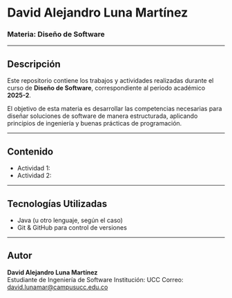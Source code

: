 # David Alejandro Luna Martínez

###  Materia: Diseño de Software

---

##  Descripción

Este repositorio contiene los trabajos y actividades realizadas durante el curso de **Diseño de Software**, correspondiente al periodo académico **2025-2**.

El objetivo de esta materia es desarrollar las competencias necesarias para diseñar soluciones de software de manera estructurada, aplicando principios de ingeniería y buenas prácticas de programación.

---

##  Contenido

- Actividad 1: 
- Actividad 2: 

---

##  Tecnologías Utilizadas

- Java (u otro lenguaje, según el caso)
- Git & GitHub para control de versiones

---

##  Autor

**David Alejandro Luna Martínez**  
Estudiante de Ingeniería de Software 
Institución: UCC
Correo: david.lunamar@campusucc.edu.co
